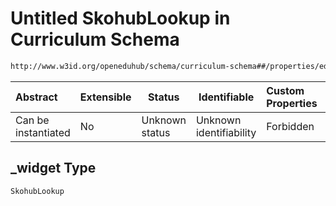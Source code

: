 # Untitled SkohubLookup in Curriculum Schema

```txt
http://www.w3id.org/openeduhub/schema/curriculum-schema##/properties/educationalLevel/_widget
```




| Abstract            | Extensible | Status         | Identifiable            | Custom Properties | Additional Properties | Access Restrictions | Defined In                                                                                           |
| :------------------ | ---------- | -------------- | ----------------------- | :---------------- | --------------------- | ------------------- | ---------------------------------------------------------------------------------------------------- |
| Can be instantiated | No         | Unknown status | Unknown identifiability | Forbidden         | Allowed               | none                | [curriculum.schema.json\*](../../../jsonschema2md/out/curriculum.schema.json "open original schema") |

## \_widget Type

`SkohubLookup`
